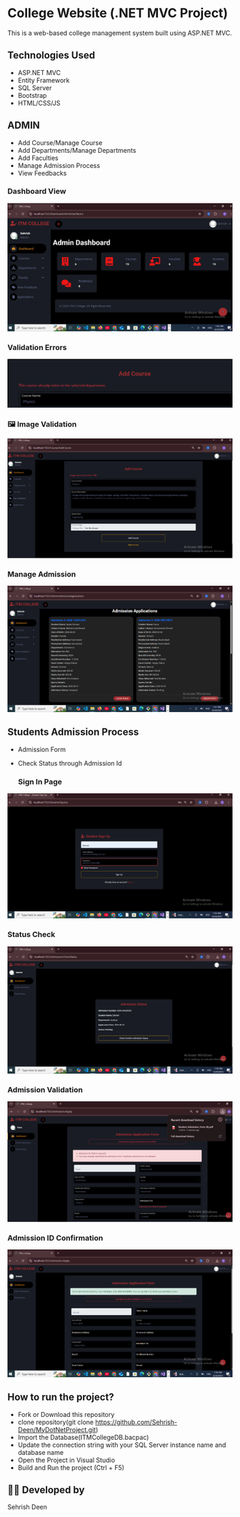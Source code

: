 # College Website (.NET MVC Project)

This is a web-based college management system built using ASP.NET MVC.

##  Technologies Used

- ASP.NET MVC
- Entity Framework
- SQL Server
- Bootstrap
- HTML/CSS/JS

## ADMIN

- Add Course/Manage Course
- Add Departments/Manage Departments
- Add Faculties
- Manage Admission Process
- View Feedbacks


###  Dashboard View
![Dashboard](https://github.com/Sehrish-Deen/MyDotNetProject/blob/main/screenshot.png/Dashboard.png?raw=true)

###  Validation Errors
![Validation](https://github.com/Sehrish-Deen/MyDotNetProject/blob/main/screenshot.png/Validation.PNG?raw=true)

### 🖼 Image Validation
![Image Validation](https://github.com/Sehrish-Deen/MyDotNetProject/blob/main/screenshot.png/image%20validation.PNG?raw=true)

  ### Manage Admission 
![Admission Form](https://github.com/Sehrish-Deen/MyDotNetProject/blob/main/screenshot.png/Admission.png?raw=true)





## Students Admission Process

- Admission Form
- Check Status through Admission Id

  ###  Sign In Page
![Sign In](https://github.com/Sehrish-Deen/MyDotNetProject/blob/main/screenshot.png/signin.PNG?raw=true)

  ###  Status Check
![Status Check](https://github.com/Sehrish-Deen/MyDotNetProject/blob/main/screenshot.png/status.PNG?raw=true)


###  Admission Validation
![Admission Validation](https://github.com/Sehrish-Deen/MyDotNetProject/blob/main/screenshot.png/AdmissionValidation.png?raw=true)

###  Admission ID Confirmation
![AdmId](https://github.com/Sehrish-Deen/MyDotNetProject/blob/main/screenshot.png/AdmId.PNG?raw=true)

## How to run the project?

- Fork or Download this repository
- clone repository(git clone https://github.com/Sehrish-Deen/MyDotNetProject.git)
- Import the Database(ITMCollegeDB.bacpac)
- Update the connection string with your SQL Server instance name and database name
- Open the Project in Visual Studio
- Build and Run the project (Ctrl + F5)

## 🙋‍♀️ Developed by

Sehrish Deen
